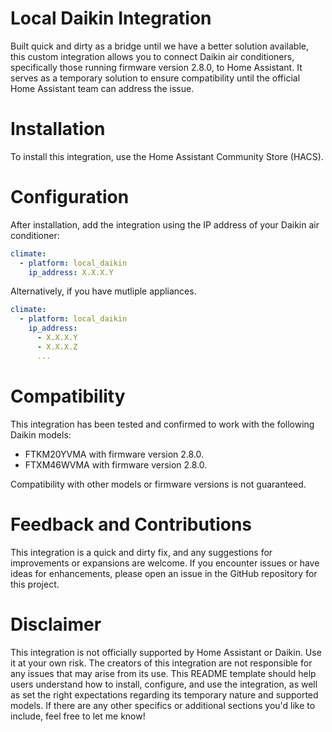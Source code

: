 # Local Daikin Integration
Built quick and dirty as a bridge until we have a better solution available, this custom integration allows you to connect Daikin air conditioners, specifically those running firmware version 2.8.0, to Home Assistant. It serves as a temporary solution to ensure compatibility until the official Home Assistant team can address the issue.

# Installation
To install this integration, use the Home Assistant Community Store (HACS).

# Configuration
After installation, add the integration using the IP address of your Daikin air conditioner:

```yaml
climate:
  - platform: local_daikin
    ip_address: X.X.X.Y
```

Alternatively, if you have mutliple appliances.

```yaml
climate:
  - platform: local_daikin
    ip_address:
      - X.X.X.Y
      - X.X.X.Z
      ...
```

# Compatibility
This integration has been tested and confirmed to work with the following Daikin models:
  - FTKM20YVMA with firmware version 2.8.0.
  - FTXM46WVMA with firmware version 2.8.0.

Compatibility with other models or firmware versions is not guaranteed.

# Feedback and Contributions
This integration is a quick and dirty fix, and any suggestions for improvements or expansions are welcome. If you encounter issues or have ideas for enhancements, please open an issue in the GitHub repository for this project.

# Disclaimer
This integration is not officially supported by Home Assistant or Daikin. Use it at your own risk. The creators of this integration are not responsible for any issues that may arise from its use.
This README template should help users understand how to install, configure, and use the integration, as well as set the right expectations regarding its temporary nature and supported models. If there are any other specifics or additional sections you'd like to include, feel free to let me know!
